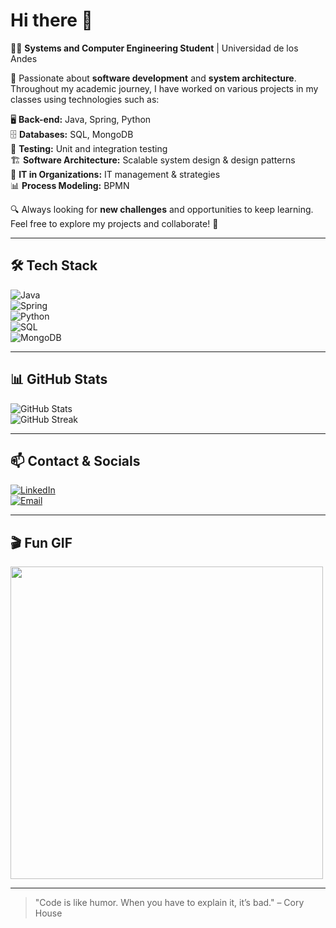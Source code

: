 # Hi there 👋  

👨‍💻 **Systems and Computer Engineering Student** | Universidad de los Andes  

🚀 Passionate about **software development** and **system architecture**. Throughout my academic journey, I have worked on various projects in my classes using technologies such as:  

🖥️ **Back-end:** Java, Spring, Python  
🗄️ **Databases:** SQL, MongoDB  
🧪 **Testing:** Unit and integration testing  
🏗️ **Software Architecture:** Scalable system design & design patterns  
💼 **IT in Organizations:** IT management & strategies  
📊 **Process Modeling:** BPMN  

🔍 Always looking for **new challenges** and opportunities to keep learning. Feel free to explore my projects and collaborate! 🚀  


---

## 🛠️ Tech Stack  
![Java](https://img.shields.io/badge/Java-ED8B00?style=for-the-badge&logo=java&logoColor=white)  
![Spring](https://img.shields.io/badge/Spring-6DB33F?style=for-the-badge&logo=spring&logoColor=white)  
![Python](https://img.shields.io/badge/Python-3776AB?style=for-the-badge&logo=python&logoColor=white)  
![SQL](https://img.shields.io/badge/SQL-4479A1?style=for-the-badge&logo=sqlite&logoColor=white)  
![MongoDB](https://img.shields.io/badge/MongoDB-47A248?style=for-the-badge&logo=mongodb&logoColor=white)  

---

## 📊 GitHub Stats  
![GitHub Stats](https://github-readme-stats.vercel.app/api?username=Jarzitop&show_icons=true&theme=dark)  
![GitHub Streak](https://github-readme-streak-stats.herokuapp.com/?user=Jarzitop&theme=dark)  

---

## 📫 Contact & Socials  
[![LinkedIn](https://img.shields.io/badge/LinkedIn-blue?style=for-the-badge&logo=linkedin)](https://www.linkedin.com/in/j-rojasz)  
[![Email](https://img.shields.io/badge/Email-red?style=for-the-badge&logo=gmail&logoColor=white)](mailto:josea.rojasz05@gmail.com)  

---

## 🎬 Fun GIF  
<img src="https://media.giphy.com/media/qgQUggAC3Pfv687qPC/giphy.gif" width="500">  

---

> "Code is like humor. When you have to explain it, it’s bad." – Cory House  
